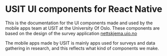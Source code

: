 # USIT UI components for React Native

This is the documentation for the UI components made and used by the mobile apps team at USIT at the University Of Oslo. These components are based on the design of the survey application [nettskjema.uio.no](https://nettskjema.uio.no)

The mobile apps made by USIT is mainly apps used for surveys and data gathering in research, and this reflects what kind of components we make.